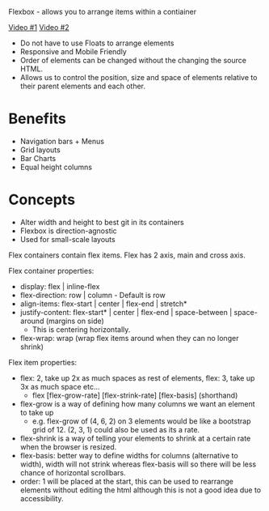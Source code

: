 
Flexbox - allows you to arrange items within a contiainer

[Video #1](https://www.youtube.com/watch?v=JJSoEo8JSnc)
[Video #2](https://www.youtube.com/watch?v=Y8zMYaD1bz0)

- Do not have to use Floats to arrange elements
- Responsive and Mobile Friendly
- Order of elements can be changed without the changing the source HTML.
- Allows us to control the position, size and space of elements relative to their parent elements and each other.

# Benefits
- Navigation bars + Menus
- Grid layouts
- Bar Charts
- Equal height columns

# Concepts
- Alter width and height to best git in its containers
- Flexbox is direction-agnostic
- Used for small-scale layouts

Flex containers contain flex items.
Flex has 2 axis, main and cross axis.

Flex container properties:
  - display: flex | inline-flex
  - flex-direction: row | column - Default is row
  - align-items: flex-start | center | flex-end | stretch*
  - justify-content: flex-start* | center | flex-end | space-between | space-around (margins on side)
     - This is centering horizontally.
  - flex-wrap: wrap (wrap flex items around when they can no longer shrink)
   

Flex item properties:
  - flex: 2, take up 2x as much spaces as rest of elements, flex: 3, take up 3x as much space etc...
    - flex [flex-grow-rate] [flex-strink-rate] [flex-basis] (shorthand)
  - flex-grow is a way of defining how many columns we want an element to take up
    - e.g. flex-grow of (4, 6, 2) on 3 elements would be like a bootstrap grid of 12. (2, 3, 1) could also be used as its a rate.
  - flex-shrink is a way of telling your elements to shrink at a certain rate when the browser is resized.
  - flex-basis: better way to define widths for columns (alternative to width), width will not strink whereas flex-basis will so there will be less chance of horizontal scrollbars.
  - order: 1 will be placed at the start, this can be used to rearrange elements without editing the html although this is not a good idea due to accessibility.  

  
